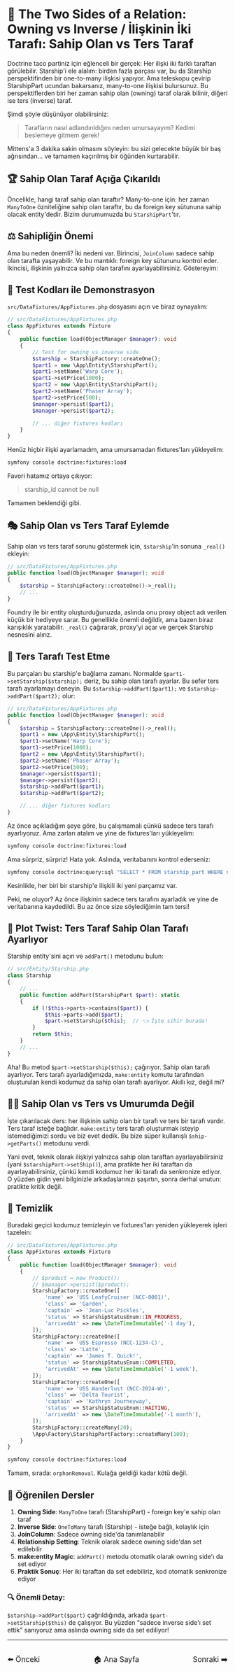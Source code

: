# 🔄 The Two Sides of a Relation: Owning vs Inverse / İlişkinin İki Tarafı: Sahip Olan vs Ters Taraf

Doctrine taco partiniz için eğlenceli bir gerçek: Her ilişki iki farklı taraftan görülebilir. Starship'i ele alalım: birden fazla parçası var, bu da Starship perspektifinden bir one-to-many ilişkisi yapıyor. Ama teleskopu çevirip StarshipPart ucundan bakarsanız, many-to-one ilişkisi bulursunuz. Bu perspektiflerden biri her zaman sahip olan (owning) taraf olarak bilinir, diğeri ise ters (inverse) taraf.

Şimdi şöyle düşünüyor olabilirsiniz:

> Tarafların nasıl adlandırıldığını neden umursayayım? Kedimi beslemeye gitmem gerek!

Mittens'a 3 dakika sakin olmasını söyleyin: bu sizi gelecekte büyük bir baş ağrısından... ve tamamen kaçırılmış bir öğünden kurtarabilir.

## 🏆 Sahip Olan Taraf Açığa Çıkarıldı

Öncelikle, hangi taraf sahip olan taraftır? Many-to-one için: her zaman `ManyToOne` özniteliğine sahip olan taraftır, bu da foreign key sütununa sahip olacak entity'dedir. Bizim durumumuzda bu `StarshipPart`'tır.

## ⚖️ Sahipliğin Önemi

Ama bu neden önemli? İki nedeni var. Birincisi, `JoinColumn` sadece sahip olan tarafta yaşayabilir. Ve bu mantıklı: foreign key sütununu kontrol eder. İkincisi, ilişkinin yalnızca sahip olan tarafını ayarlayabilirsiniz. Göstereyim:

## 🧪 Test Kodları ile Demonstrasyon

`src/DataFixtures/AppFixtures.php` dosyasını açın ve biraz oynayalım:

```php
// src/DataFixtures/AppFixtures.php
class AppFixtures extends Fixture
{
    public function load(ObjectManager $manager): void
    {
        // Test for owning vs inverse side
        $starship = StarshipFactory::createOne();
        $part1 = new \App\Entity\StarshipPart();
        $part1->setName('Warp Core');
        $part1->setPrice(1000);
        $part2 = new \App\Entity\StarshipPart();
        $part2->setName('Phaser Array');
        $part2->setPrice(500);
        $manager->persist($part1);
        $manager->persist($part2);

        // ... diğer fixtures kodları
    }
}
```

Henüz hiçbir ilişki ayarlamadım, ama umursamadan fixtures'ları yükleyelim:

```bash
symfony console doctrine:fixtures:load
```

Favori hatamız ortaya çıkıyor:

> starship_id cannot be null

Tamamen beklendiği gibi.

## 🎭 Sahip Olan vs Ters Taraf Eylemde

Sahip olan vs ters taraf sorunu göstermek için, `$starship`'in sonuna `_real()` ekleyin:

```php
// src/DataFixtures/AppFixtures.php
public function load(ObjectManager $manager): void
{
    $starship = StarshipFactory::createOne()->_real();
    // ...
}
```

Foundry ile bir entity oluşturduğunuzda, aslında onu proxy object adı verilen küçük bir hediyeye sarar. Bu genellikle önemli değildir, ama bazen biraz karışıklık yaratabilir. `_real()` çağırarak, proxy'yi açar ve gerçek Starship nesnesini alırız.

## 🔄 Ters Tarafı Test Etme

Bu parçaları bu starship'e bağlama zamanı. Normalde `$part1->setStarship($starship);` deriz, bu sahip olan tarafı ayarlar. Bu sefer ters tarafı ayarlamayı deneyin. Bu `$starship->addPart($part1);` ve `$starship->addPart($part2);` olur:

```php
// src/DataFixtures/AppFixtures.php
public function load(ObjectManager $manager): void
{
    $starship = StarshipFactory::createOne()->_real();
    $part1 = new \App\Entity\StarshipPart();
    $part1->setName('Warp Core');
    $part1->setPrice(1000);
    $part2 = new \App\Entity\StarshipPart();
    $part2->setName('Phaser Array');
    $part2->setPrice(500);
    $manager->persist($part1);
    $manager->persist($part2);
    $starship->addPart($part1);
    $starship->addPart($part2);

    // ... diğer fixtures kodları
}
```

Az önce açıkladığım şeye göre, bu çalışmamalı çünkü sadece ters tarafı ayarlıyoruz. Ama zarları atalım ve yine de fixtures'ları yükleyelim:

```bash
symfony console doctrine:fixtures:load
```

Ama sürpriz, sürpriz! Hata yok. Aslında, veritabanını kontrol ederseniz:

```bash
symfony console doctrine:query:sql "SELECT * FROM starship_part WHERE name IN ('Warp Core', 'Phaser Array')"
```

Kesinlikle, her biri bir starship'e ilişkili iki yeni parçamız var.

Peki, ne oluyor? Az önce ilişkinin sadece ters tarafını ayarladık ve yine de veritabanına kaydedildi. Bu az önce size söylediğimin tam tersi!

## 🎪 Plot Twist: Ters Taraf Sahip Olan Tarafı Ayarlıyor

Starship entity'sini açın ve `addPart()` metodunu bulun:

```php
// src/Entity/Starship.php
class Starship
{
    // ...
    public function addPart(StarshipPart $part): static
    {
        if (!$this->parts->contains($part)) {
            $this->parts->add($part);
            $part->setStarship($this);  // 👈 İşte sihir burada!
        }
        return $this;
    }
    // ...
}
```

Aha! Bu metod `$part->setStarship($this);` çağırıyor. Sahip olan tarafı ayarlıyor. Ters tarafı ayarladığımızda, `make:entity` komutu tarafından oluşturulan kendi kodumuz da sahip olan tarafı ayarlıyor. Akıllı kız, değil mi?

## 🤷‍♂️ Sahip Olan vs Ters vs Umurumda Değil

İşte çıkarılacak ders: her ilişkinin sahip olan bir tarafı ve ters bir tarafı vardır. Ters taraf isteğe bağlıdır. `make:entity` ters tarafı oluşturmak isteyip istemediğimizi sordu ve biz evet dedik. Bu bize süper kullanışlı `$ship->getParts()` metodunu verdi.

Yani evet, teknik olarak ilişkiyi yalnızca sahip olan taraftan ayarlayabilirsiniz (yani `$starshipPart->setShip()`), ama pratikte her iki taraftan da ayarlayabilirsiniz, çünkü kendi kodumuz her iki tarafı da senkronize ediyor. O yüzden gidin yeni bilginizle arkadaşlarınızı şaşırtın, sonra derhal unutun: pratikte kritik değil.

## 🧹 Temizlik

Buradaki geçici kodumuz temizleyin ve fixtures'ları yeniden yükleyerek işleri tazelein:

```php
// src/DataFixtures/AppFixtures.php
class AppFixtures extends Fixture
{
    public function load(ObjectManager $manager): void
    {
        // $product = new Product();
        // $manager->persist($product);
        StarshipFactory::createOne([
            'name' => 'USS LeafyCruiser (NCC-0001)',
            'class' => 'Garden',
            'captain' => 'Jean-Luc Pickles',
            'status' => StarshipStatusEnum::IN_PROGRESS,
            'arrivedAt' => new \DateTimeImmutable('-1 day'),
        ]);
        StarshipFactory::createOne([
            'name' => 'USS Espresso (NCC-1234-C)',
            'class' => 'Latte',
            'captain' => 'James T. Quick!',
            'status' => StarshipStatusEnum::COMPLETED,
            'arrivedAt' => new \DateTimeImmutable('-1 week'),
        ]);
        StarshipFactory::createOne([
            'name' => 'USS Wanderlust (NCC-2024-W)',
            'class' => 'Delta Tourist',
            'captain' => 'Kathryn Journeyway',
            'status' => StarshipStatusEnum::WAITING,
            'arrivedAt' => new \DateTimeImmutable('-1 month'),
        ]);
        StarshipFactory::createMany(20);
        \App\Factory\StarshipPartFactory::createMany(100);
    }
}
```

```bash
symfony console doctrine:fixtures:load
```

Tamam, sırada: `orphanRemoval`. Kulağa geldiği kadar kötü değil.

## 🎯 Öğrenilen Dersler

1. **Owning Side**: `ManyToOne` tarafı (StarshipPart) - foreign key'e sahip olan taraf
2. **Inverse Side**: `OneToMany` tarafı (Starship) - isteğe bağlı, kolaylık için
3. **JoinColumn**: Sadece owning side'da tanımlanabilir
4. **Relationship Setting**: Teknik olarak sadece owning side'dan set edilebilir
5. **make:entity Magic**: `addPart()` metodu otomatik olarak owning side'ı da set ediyor
6. **Praktik Sonuç**: Her iki taraftan da set edebiliriz, kod otomatik senkronize ediyor

### 🔍 **Önemli Detay:**

`$starship->addPart($part)` çağrıldığında, arkada `$part->setStarship($this)` de çalışıyor. Bu yüzden "sadece inverse side'ı set ettik" sanıyoruz ama aslında owning side da set ediliyor!

---

<div style="display: flex; justify-content: space-between; align-items: center; margin-top: 32px;">
    <a href="./6_Fetching a Relation's Data.md" title="Önceki" style="text-decoration: none; font-size: 1.2em;">⬅️ Önceki</a>
    <a href="../README.md" title="Ana Sayfa" style="text-decoration: none; font-size: 1.2em;">🏠 Ana Sayfa</a>
    <a href="./7_orphanRemoval.md" title="Sonraki" style="text-decoration: none; font-size: 1.2em;">Sonraki ➡️</a>
</div>
